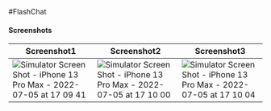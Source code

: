 #FlashChat
#### Screenshots
| Screenshot1 | Screenshot2 | Screenshot3 |
| ----------- | ----------- | ----------- |
| ![Simulator Screen Shot - iPhone 13 Pro Max - 2022-07-05 at 17 09 41](https://user-images.githubusercontent.com/60880429/177319497-7e527b18-9af1-49bc-9416-bfdefab19f4a.png) | ![Simulator Screen Shot - iPhone 13 Pro Max - 2022-07-05 at 17 10 00](https://user-images.githubusercontent.com/60880429/177319505-b904716c-aeba-4656-a605-5ecf9564fe6d.png) | ![Simulator Screen Shot - iPhone 13 Pro Max - 2022-07-05 at 17 10 04](https://user-images.githubusercontent.com/60880429/177319516-df35f723-a94f-44a8-bc7a-914943bd443c.png) |
